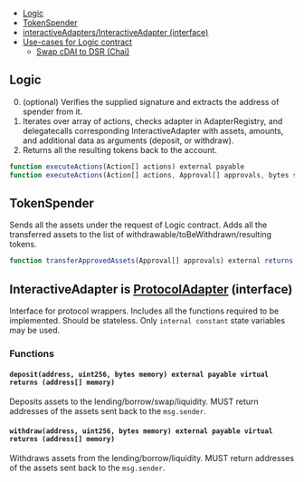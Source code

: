   - [Logic](#logic)
  - [TokenSpender](#tokenspender)
  - [interactiveAdapters/InteractiveAdapter (interface)](#interactiveadapter-is-adapter-interface)
  - [Use-cases for Logic contract](#use-cases-for-logic-contract)
    * [Swap cDAI to DSR (Chai)](#swap-cdai-to-dsr-chai)

## Logic
0. (optional) Verifies the supplied signature and extracts the address of spender from it.
1. Iterates over array of actions, checks adapter in AdapterRegistry, and delegatecalls corresponding InteractiveAdapter with assets, amounts, and additional data as arguments (deposit, or withdraw).
2. Returns all the resulting tokens back to the account.
```javascript
function executeActions(Action[] actions) external payable
function executeActions(Action[] actions, Approval[] approvals, bytes signature) external payable
```


## TokenSpender

Sends all the assets under the request of Logic contract. Adds all the transferred assets to the list of withdrawable/toBeWithdrawn/resulting tokens.

```javascript
function transferApprovedAssets(Approval[] approvals) external returns (address[])
```

## InteractiveAdapter is [ProtocolAdapter](#Protocoladapter-interface) (interface)

Interface for protocol wrappers.
Includes all the functions required to be implemented.
Should be stateless.
Only `internal constant` state variables may be used.

### Functions

#### `deposit(address, uint256, bytes memory) external payable virtual returns (address[] memory)`

Deposits assets to the lending/borrow/swap/liquidity.
MUST return addresses of the assets sent back to the `msg.sender`.

#### `withdraw(address, uint256, bytes memory) external payable virtual returns (address[] memory)`

Withdraws assets from the lending/borrow/liquidity.
MUST return addresses of the assets sent back to the `msg.sender`.

